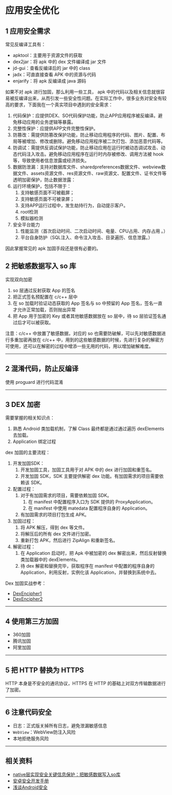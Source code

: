 # 应用安全优化

## 1 应用安全需求

常见反编译工具有：

- apktool：主要用于资源文件的获取
- dex2jar：将 apk 中的 dex 文件编译成 jar 文件
- jd-gui：查看反编译后的 jar 中的 class
- jadx：可直直接查看 APK 中的资源与代码
- enjarify：将 apk 反编译成 java 源码

如果不对 apk 进行加固，那么利用一些工具， apk 中的代码以及相关信息就很容易被反编译出来，从而引发一些安全性问题。在实际工作中，很多业务对安全有较高的要求，下面我在一个真实项目中遇到的安全需求：

1. 代码保护：应提供DEX、SO代码保护功能，防止APP应用程序被反编译。避免移动应用的业务逻辑等暴露。
2. 完整性保护：应提供APP文件完整性保护。
3. 防篡改：需提供防篡改保护功能，防止移动应用程序的代码、图片、配置、布局等被增加、修改或删除。避免移动应用程序被二次打包、添加恶意代码等。
4. 防调试：需提供反调试保护功能，防止移动应用在运行时被动态调试攻击、动态代码注入攻击。避免移动应用程序在运行时内存被修改、调用方法被 hook 等，导致使用者信息泄露或经济损失。
5. 数据防泄漏：支持对数据库文件、sharedpreferences数据文件、webview数据文件、assets资源文件、res资源文件、raw资源文、配置文件、证书文件等透明加密保护，防止数据泄露：
6. 运行环境保护，包括不限于：
   1. 支持敏感页面不可被截屏；
   2. 支持敏感页面不可被录屏；
   3. 支持APP运行过程中，发生劫持行为，自动提示客户。
   4. root检测
   5. 模拟器检测
7. 安全平台能力
   1. 性能监测（首次启动时间、二次启动时间、电量、CPU占用、内存占用 。）
   2. 平台自身防护（SQL注入、命令注入攻击、目录遍历、信息泄露。）

因此掌握常见的 apk 加固手段还是很有必要的。

## 2 把敏感数据写入 so 库

实现双向加密

1. so 层通过反射获取 App 的签名
2. 把正式签名预配置在 c/c++ 层中
3. 在 so 加载时验证动态获取的 App 签名与 so 中预留的 App 签名，签名一直才允许正常加载，否则抛出异常
4. 把 App 用于加密的 Key 或者其他敏感数据放在 so 层中，待 so 层验证签名通过后才可以被获取。

注意：c/c++ 中放置了敏感数据，对应的 so 也需要防破解，可以先对敏感数据进行多重加密再放在 c/c++ 中，用到的这些敏感数据的时候，先进行复杂的解密方可使用，还可以在解密的过程中增添一些无用的代码，用以增加破解难度。

---
## 2 混淆代码，防止反编译

使用 proguard 进行代码混淆

---
## 3 DEX 加密

需要掌握的相关知识点：

1. 熟悉 Android 类加载机制，了解 Class 最终都是通过通过遍历 dexElements 去加载。
2. Application 绑定过程

dex 加固的主要流程：

1. 开发加固SDK：
   1. 开发加固工具，加固工具用于对 APK 中的 dex 进行加固和重签名。
   2. 开发加固 SDK，SDK 主要提供解密 dex 功能。有加固需求的项目需要依赖该 SDK。
2. 配置过程：
   1. 对于有加固需求的项目，需要依赖加固 SDK。
      1. 在 manifest 中配置程序入口为 SDK 提供的 ProxyApplication。
      2. 在 manifest 中使用 matedata 配置程序自身的 Application。
   2. 有加固需求的项目打包生成 APK。
3. 加固过程：
   1. 将 APK 解压，得到 dex 等文件。
   2. 将解压后的所有 dex 文件进行加密。
   3. 重新打包 APK，然后进行 ZipAlign 和重新签名。
4. 解密过程：
   1. 在 Application 启动时，把 Apk 中被加密的 dex 解密出来，然后反射替换类加载器中的 dexElements。
   2. 待 dex 解密和替换完毕，获取程序在 manifest 中配置的程序自身的 Application，利用反射，实例化该 Application，并替换到系统中去。

Dex 加固实战参考：

- [DexEncipher1](../../00-Code/DexEncipher1/README.md)
- [DexEncipher2](../../00-Code/DexEncipher2/README.md)

---
## 4 使用第三方加固

- 360加固
- 腾讯加固
- 阿里加固

---
## 5 把 HTTP 替换为 HTTPS

HTTP 本身是不安全的通讯协议，HTTPS 在 HTTP 的基础上对双方传输数据进行了加密。

---
## 6 注意代码安全

- 日志：正式版关掉所有日志，避免泄漏敏感信息
- `WebView`：WebView防注入风险
- 本地拒绝服务风险

---
## 相关资料

- [native层实现安全关键信息保护：把敏感数据写入so库](http://www.jianshu.com/p/2576d064baf1)
- [安卓安全开发手册](http://www.jianshu.com/p/500f1fd13b9b)
- [浅谈Android安全](https://www.jianshu.com/p/fe0206f8be5b)
